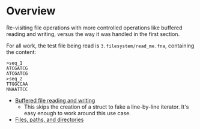 # Overview

Re-visiting file operations with more controlled operations like buffered reading and writing, versus the way it was handled in the first section.

For all work, the test file being read is `3.filesystem/read_me.fna`, containing the content:

```
>seq_1
ATCGATCG
ATCGATCG
>seq_2
TTGGCCAA
NNAATTCC
```

* [Buffered file reading and writing](../3.filesystem/buffered_reader.rs)
  * This skips the creation of a struct to fake a line-by-line iterator. It's easy enough to work around this use case.
* [Files, paths, and directories](../3.filesystem/paths_and_directories.rs)
